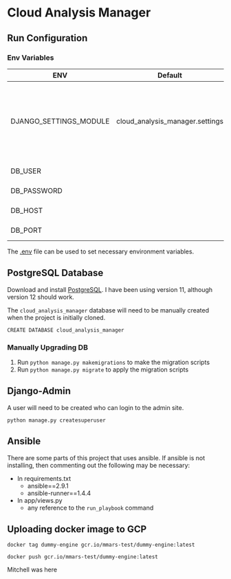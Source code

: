 # Cloud Analysis Manager

## Run Configuration

### Env Variables

| ENV                    | Default                         | Description                                                                               |
|------------------------|---------------------------------|-------------------------------------------------------------------------------------------|
| DJANGO_SETTINGS_MODULE | cloud_analysis_manager.settings | Django settings path. NOTE: This will need to be set through PyCharm's run configuration. |
| DB_USER                |                                 | Database User                                                                             |
| DB_PASSWORD            |                                 | Database Password                                                                         |
| DB_HOST                |                                 | Database Host                                                                             |
| DB_PORT                |                                 | Database Port                                                                             |

The [.env](cloud_analysis_manager/.env) file can be used to set necessary environment variables.

## PostgreSQL Database

Download and install [PostgreSQL](https://www.postgresql.org/download/). I have been using version 11, although version 12 should work.

The ```cloud_analysis_manager``` database will need to be manually created when the project is initially cloned.

```
CREATE DATABASE cloud_analysis_manager
```

### Manually Upgrading DB

1. Run ```python manage.py makemigrations``` to make the migration scripts
2. Run ```python manage.py migrate``` to apply the migration scripts

## Django-Admin

A user will need to be created who can login to the admin site.

```
python manage.py createsuperuser
```

## Ansible

There are some parts of this project that uses ansible. If ansible is not installing, then commenting out the following may be necessary:
* In requirements.txt
    * ansible==2.9.1
    * ansible-runner==1.4.4
* In app/views.py
    * any reference to the ```run_playbook``` command

## Uploading docker image to GCP

```docker tag dummy-engine gcr.io/mmars-test/dummy-engine:latest```

```docker push gcr.io/mmars-test/dummy-engine:latest```

Mitchell was here